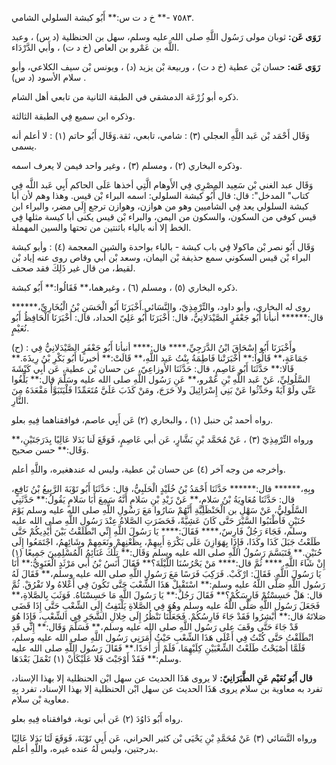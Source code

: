 ٧٥٨٣ -** خ د ت س:** أَبُو كبشة السلولي الشامي.

**رَوَى عَن:** ثوبان مولى رَسُول اللَّهِ صلى الله عليه وسلم، سهل بن الحنظلية (د س) ، وعبد اللَّه بن عَمْرو بن العاص (خ د ت) ، وأَبي الدَّرْدَاء.

**رَوَى عَنه:** حسان بْن عطية (خ د ت) ، وربيعة بْن يزيد (د) ، ويونس بْن سيف الكلاعي، وأبو سلام الأسود (د س) .

ذكره أبو زُرْعَة الدمشقي في الطبقة الثانية من تابعي أهل الشام.

وذكره ابن سميع فِي الطبقة الثالثة.

وَقَال أَحْمَد بْن عَبد اللَّهِ العجلي (٣) : شامي، تابعي، ثقة.وَقَال أَبُو حاتم (١) : لا أعلم أنه يسمى.

وذكره البخاري (٢) ، ومسلم (٣) ، وغير واحد فيمن لا يعرف اسمه.

وَقَال عبد الغني بْن سَعِيد المِصْرِي فِي الأَوهام الَّتِي أخذها عَلَى الحاكم أَبِي عَبد اللَّه فِي كتاب" المدخل": قال: قال أَبُو كبشة السلولي: اسمه البراء بْن قيس. وهذا وهم لأن أبا كبشة السلولي يعد فِي الشاميين وهو من هوازن، وهوازن ترجع إِلَى مضر، والبراء ابن قيس كوفي من السكون، والسكون من اليمن، والبراء بْن قيس يكنى أبا كيسة مثلها فِي الخط إلا أنه بالياء باثنتين من تحتها والسين المهملة.

وَقَال أَبُو نصر بْن ماكولا فِي باب كبشة - بالباء بواحدة والشين المعجمة (٤) : وأبو كبشة البراء بْن قيس السكوني سمع حذيفة بْن اليمان، وسعد بْن أَبي وقاص روى عنه إياد بْن لقيط، من قال غير ذَلِكَ فقد صحف.

ذكره البخاري (٥) ، ومسلم (٦) ، وغيرهما،** فَقَالُوا:** أَبُو كبشة.

روى له البخاري، وأبو داود، والتِّرْمِذِيّ، والنَّسَائي.أَخْبَرَنَا أَبُو الْحَسَنِ بْنُ الْبُخَارِيِّ،****** قال:****** أنبأنا أَبُو جَعْفَرٍ الصَّيْدَلانِيُّ، قال: أَخْبَرَنَا أَبُو عَلِيّ الحداد، قال: أَخْبَرَنَا الْحَافِظُ أَبُو نُعَيْمٍ.

(ح) : وأَخْبَرَنَا أَبُو إِسْحَاقَ ابْنُ الدَّرَجِيِّ،**** قال:**** أنبأنا أَبُو جَعْفَرٍ الصَّيْدَلانِيُّ فِي جَمَاعَةٍ،** قَالُوا:** أَخْبَرَتْنا فَاطِمَةُ بِنْتُ عَبد اللَّهِ،** قَالَتْ:** أخبرنا أَبُو بَكْرِ بْنُ رِيذَةَ.** قَالا:** حَدَّثَنَا أَبُو عَاصِمٍ، قال: حَدَّثَنَا الأَوزاعِيّ، عن حسان بْن عطية، عَن أَبِي كَبْشَةَ السَّلُولِيِّ، عَنْ عَبد اللَّهِ بْنِ عَمْرو،** عَنِ رَسُول اللَّهِ صلى الله عليه وسَلَّمَ قال:** بَلِّغُوا عَنِّي ولَوْ آيَةً وحَدِّثُوا عَنْ بَنِي إِسْرَائِيلَ ولا حَرَجَ، ومَنْ كَذَبَ عَلَيَّ مُتَعَمِّدًا فَلْيَتَبَوَّأْ مَقْعَدَهُ مِنَ النَّارِ.

رواه أحمد بْن حنبل (١) ، والبخاري (٢) عَن أَبِي عاصم، فوافقناهما فِيهِ بعلو.

ورواه التِّرْمِذِيّ (٣) ، عَنْ مُحَمَّد بْنِ بَشَّارٍ، عَن أبي عَاصِمٍ، فَوَقَعَ لَنا بَدَلا عَالِيًا بِدَرَجَتَيْنِ،** وَقَال:** حسن صحيح.

وأخرجه من وجه آخر (٤) عن حسان بْن عطية، وليس له عندهغيره، واللَّهِ أعلم.

وبِهِ،****** قال:****** حَدَّثَنَا أَحْمَدُ بْنُ خُلَيْدٍ الْحَلَبِيُّ، قال: حَدَّثَنَا أَبُو تَوْبَةَ الرَّبِيعُ بْنُ نَافِعٍ، قال: حَدَّثَنَا مُعَاوِيَةُ بْنُ سَلامٍ،** عَنْ زَيْدِ بْنِ سَلامٍ أَنَّهُ سَمِعَ أَبَا سَلامٍ يَقُولُ:** حَدَّثَنِي السَّلُولِيُّ، عَنْ سَهْلِ بن الْحَنْظَلِيَّةِ أَنَّهُمْ سَارُوا مَعَ رَسُولِ اللَّهِ صلى الله عليه وسلم يَوْمَ حُنَيْنٍ فَأَطْنَبُوا السَّيْرَ حَتَّى كَانَ عَشِيَّةً، فَحَضَرَتِ الصَّلاةُ عِنْدَ رَسُول اللَّهِ صلى الله عليه وسلم، فَجَاءَ رَجُلٌ فَارِسٌ،**** فَقَالَ:**** يَا رَسُولَ اللَّهِ إِنِّي انْطَلَقْتُ بَيْنَ أَيْدِيكُمْ حَتَّى طَلَعْتُ جَبَلَ كَذَا وكَذَا، فَإِذَا بِهَوَازِنَ عَلَى بَكْرَةِ أَبِيهِمْ، بِظُعْنِهِمْ ونَعَمِهِمْ وشَائِهِمُ، اجْتَمَعُوا إِلَى حُنَيْنٍ.** فَتَبَسَّمَ رَسُولُ اللَّهِ صلى الله عليه وسلم وَقَال:** تِلْكَ غَنَائِمُ الْمُسْلِمِينَ جَمِيعًا (١) إِنْ شَاءَ اللَّهِ.**** ثُمَّ قال:**** مَنْ يَحْرُسُنَا اللَّيْلَةَ؟** فَقَالَ أَنَسُ بْنُ أَبي مَرْثَدٍ الْغَنَوِيُّ:** أَنَا يَا رَسُولَ اللَّهِ. فَقَالَ: ارْكَبْ. فَرَكِبَ فَرَسًا مَعَ رَسُولِ اللَّهِ صلى الله عليه وسلم،** فَقَالَ لَهُ رَسُول اللَّهِ صَلَّى اللَّهُ عليه وسلم:** اسْتَقْبِلْ هَذَا الشِّعْبَ حَتَّى تَكُونَ فِي أَعْلاهُ ولا تَفْرُقْ. ثُمَّ قال: هَلْ حَسِسْتُمْ فَارِسَكُمْ؟** فَقَالَ رَجُلٌ:** يَا رَسُولَ اللَّهِ مَا حَسِسْنَاهُ. فَوَثَبَ بِالصَّلاةِ،** فَجَعَلَ رَسُول اللَّهِ صَلَّى اللَّهُ عليه وسلم وهُوَ فِي الصَّلاةِ يَلْتَفِتُ إِلَى الشِّعْبِ حَتَّى إِذَا قَضَى صَلاتَهُ قال:** أَبْشِرُوا فَقَدْ جَاءَ فَارِسُكُمْ. فَجَعَلْنَا نَنْظُرُ إِلَى خِلالِ الشَّجَرِ فِي الشِّعْبِ، فَإِذَا هُوَ قَدْ جَاءَ حَتَّى وقَفَ على رَسُول اللَّهِ صلى الله عليه وسلم،** فَسَلَّمَ وَقَال:** إِنِّي قَدِ انْطَلَقْتُ حَتَّى كُنْتُ فِي أَعْلَى هَذَا الشِّعْبِ حَيْثُ أَمَرَنِي رَسُول اللَّهِ صلى الله عليه وسلم، فَلَمَّا أَصْبَحْتُ طَلَعْتُ الشِّعْبَيْنِ كِلَيْهِمَا، فَلَمْ أَرَ أَحَدًا.** فَقَالَ رَسُول اللَّهِ صلى الله عليه وسلم:** فَقَدْ أَوْجَبْتَ فَلا عَلَيْكَأَنْ (١) تَعْمَلَ بَعْدَهَا.

**قال أَبُو نُعَيْم عَنِ الطَّبَرَانِيّ:** لا يروى هَذَا الحديث عن سهل ابْن الحنظلية إلا بهذا الإسناد، تفرد به معاوية بن سلام يروى هَذَا الحديث عن سهل ابْن الحنظلية إلا بهذا الإسناد، تفرد بِهِ معاوية بْن سلام.

رواه أَبُو دَاوُدَ (٢) عَن أبي توبة، فوافقناه فِيهِ بعلو.

ورواه النَّسَائي (٣) عَنْ مُحَمَّدِ بْنِ يَحْيَى بْن كثير الحراني، عَن أَبِي تَوْبَةَ، فَوَقَعَ لَنَا بَدَلا عَالِيًا بدرجتين، وليس لَهُ عنده غيره، واللَّهِ أعلم.